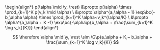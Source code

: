 \begin{align*}
p(\alpha \mid \y, \rest) &\propto p(\alpha) \times \prod_{k=1}^K p(v_k \mid \alpha) \\
&\propto \alpha^{a_\alpha - 1} \exp\bc{-b_\alpha \alpha} \times \prod_{k=1}^K 
\alpha~v_k^{\alpha/K} \\
&\propto \alpha^{a_\alpha + K -1} \exp\bc{-\alpha\p{b_\alpha + 
\frac{\sum_{k=1}^K \log v_k}{K}}}
\end{align*}

$$
\therefore \alpha \mid \y, \rest \sim 
\G\p{a_\alpha + K,~ b_\alpha + \frac{\sum_{k=1}^K \log v_k}{K}}
$$
